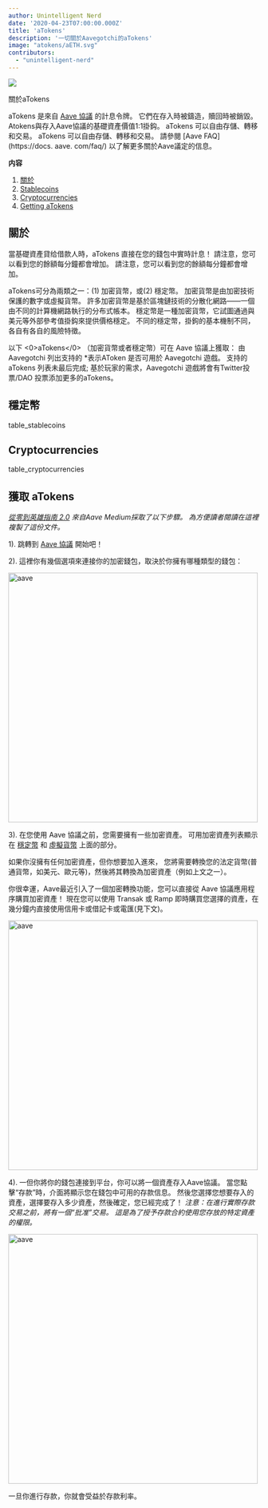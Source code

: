 ```yaml
---
author: Unintelligent Nerd
date: '2020-04-23T07:00:00.000Z'
title: 'aTokens'
description: '一切關於Aavegotchi的aTokens'
image: "atokens/aETH.svg"
contributors:
  - "unintelligent-nerd"
---
```



<div class="headerImageContainer">
<img class="headerImage" src="/atokens/aETH.svg">
<p class="headerImageText">關於aTokens</p>
</div>

aTokens 是來自 [Aave 協議](https://aave.com) 的計息令牌。 它們在存入時被鑄造，贖回時被銷毀。 Atokens與存入Aave協議的基礎資產價值1:1掛鈎。 aTokens 可以自由存儲、轉移和交易。 aTokens 可以自由存儲、轉移和交易。 請參閱 [Aave FAQ](https://docs. aave. com/faq/) 以了解更多關於Aave議定的信息。

<div class="contentsBox">

**内容**

<ol>
<li><a href=#about>關於</a></li>
<li><a href=#stablecoins>Stablecoins</a></li>
<li><a href=#cryptocurrencies>Cryptocurrencies</a></li>
<li><a href=#getting-atokens>Getting aTokens</a></li>
</ol>

</div>

## 關於

當基礎資產貸给借款人時，aTokens 直接在您的錢包中實時計息！ 請注意，您可以看到您的餘額每分鐘都會增加。 請注意，您可以看到您的餘額每分鐘都會增加。

aTokens可分為兩類之一：(1) 加密貨幣，或(2) 穩定幣。  加密貨幣是由加密技術保護的數字或虛擬貨幣。 許多加密貨幣是基於區塊鏈技術的分散化網路——一個由不同的計算機網路執行的分布式帳本。 穩定幣是一種加密貨幣，它試圖通過與美元等外部參考值掛鈎來提供價格穩定。 不同的穩定幣，掛鉤的基本機制不同，各自有各自的風險特徵。


以下 <0>aTokens</0> （加密貨幣或者穩定幣）可在 Aave 協議上獲取： 由 Aavegotchi</em> 列出支持的 *表示AToken 是否可用於 Aavegotchi 遊戲。 支持的 aTokens 列表未最后完成; 基於玩家的需求，Aavegotchi 遊戲將會有Twitter投票/DAO 投票添加更多的aTokens。 </p>

## 穩定幣

table_stablecoins

## Cryptocurrencies

table_cryptocurrencies

## 獲取 aTokens

*<a href = "https://medium.com/aave/zero-to-hero-guide-2-0-dadce0f3e834">從零到英雄指南 2.0</a> 來自Aave Medium採取了以下步驟。 為方便讀者閱讀在這裡複製了這份文件。*

1). 跳轉到 <a href = "https://app.aave.com/">Aave 協議</a> 開始吧！

2). 這裡你有幾個選項來連接你的加密錢包，取決於你擁有哪種類型的錢包：

<img src = "/atokens/connect-your-wallet.png" alt = "aave" width = "500" />

3). 在您使用 Aave 協議之前，您需要擁有一些加密資產。 可用加密資產列表顯示在 <a href=#stablecoins>穩定幣</a> 和 <a href=#cryptocurrencies>虛擬貨幣</a> 上面的部分。

如果你沒擁有任何加密資產，但你想要加入進來， 您將需要轉換您的法定貨幣(普通貨幣，如美元、歐元等)，然後將其轉換為加密資產（例如上文之一）。

你很幸運，Aave最近引入了一個加密轉換功能，您可以直接從 Aave 協議應用程序購買加密資產！ 現在您可以使用 Transak 或 Ramp 即時購買您選擇的資產，在幾分鐘内直接使用信用卡或借記卡或電匯(見下文)。

<img src = "/atokens/buy-with-fiat.png" alt = "aave" width = "500" />

4). 一但你將你的錢包連接到平台，你可以將一個資產存入Aave協議。 當您點擊“存款”時，介面將顯示您在錢包中可用的存款信息。 然後您選擇您想要存入的資產，選擇要存入多少資產，然後確定，您已經完成了！ *注意：在進行實際存款交易之前，將有一個“批准”交易。 這是為了授予存款合約使用您存放的特定資產的權限。*

<img src = "/atokens/deposit.gif" alt = "aave" width = "500" />

一旦你進行存款，你就會受益於存款利率。